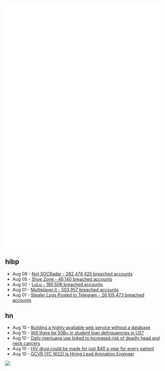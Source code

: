 ![Metrics](https://raw.githubusercontent.com/phixion/phixion/master/metrics.svg)

## hibp

<!--
for https://github.com/phixion/phixion/blob/main/.github/workflows/feeds.yml
-->
<!--START_SECTION:haveibeenpwnd-->
- Aug 09 - [Not SOCRadar - 282,478,425 breached accounts](https://haveibeenpwned.com/PwnedWebsites#NotSOCRadar)
- Aug 05 - [Shoe Zone - 46,140 breached accounts](https://haveibeenpwned.com/PwnedWebsites#ShoeZone)
- Aug 02 - [LuLu - 190,506 breached accounts](https://haveibeenpwned.com/PwnedWebsites#LuLu)
- Aug 01 - [Multiplayer.it - 503,957 breached accounts](https://haveibeenpwned.com/PwnedWebsites#MultiplayerIt)
- Aug 01 - [Stealer Logs Posted to Telegram - 26,105,473 breached accounts](https://haveibeenpwned.com/PwnedWebsites#TelegramStealerLogs)
<!--END_SECTION:haveibeenpwnd-->

## hn

<!--
for https://github.com/phixion/phixion/blob/main/.github/workflows/feeds.yml
-->
<!--START_SECTION:hn-->
- Aug 10 - [Building a highly-available web service without a database](https://blog.screenshotbot.io/2024/08/10/building-a-highly-available-web-service-without-a-database/)
- Aug 10 - [Will there be 50B+ in student loan delinquencies in US?](https://wordsofwill.com/2024/08/09/august-2024-housing-credit-market-analysis-may-2024-follow-up/)
- Aug 10 - [Daily marijuana use linked to increased risk of deadly head and neck cancers](https://www.cnn.com/2024/08/08/health/marijuana-head-and-neck-cancer-wellness/index.html)
- Aug 10 - [HIV drug could be made for just $40 a year for every patient](https://www.theguardian.com/global-development/article/2024/jul/23/hiv-aids-prevention-vaccine-lenacapavir-sunlenca-pharmaceuticals-gilead-generic-licensing)
- Aug 10 - [GCVR (YC W22) Is Hiring Lead Animation Engineer](https://www.ycombinator.com/companies/gym-class-by-irl-studios/jobs/7UKmLED-lead-animation-engineer)
<!--END_SECTION:hn-->

<!--
for https://yhype.me
-->
![](https://hit.yhype.me/github/profile?user_id=13013670)
